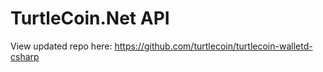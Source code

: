 # TurtleCoin.Net API

View updated repo here:
https://github.com/turtlecoin/turtlecoin-walletd-csharp
